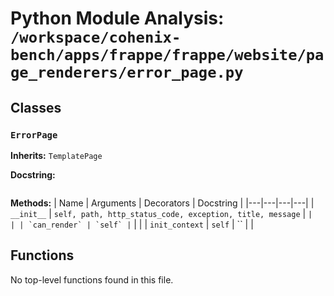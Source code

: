 # Python Module Analysis: `/workspace/cohenix-bench/apps/frappe/frappe/website/page_renderers/error_page.py`

## Classes

### `ErrorPage`
**Inherits:** `TemplatePage`


**Docstring:**
```

```

**Methods:**
| Name | Arguments | Decorators | Docstring |
|---|---|---|---|
| `__init__` | `self, path, http_status_code, exception, title, message` | `` |  |
| `can_render` | `self` | `` |  |
| `init_context` | `self` | `` |  |





## Functions

No top-level functions found in this file.
